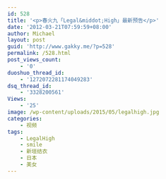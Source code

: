 ```yaml
---
id: 528
title: '<p>春火九「Legal&middot;High」最新预告</p>'
date: '2012-03-21T07:59:59+08:00'
author: Michael
layout: post
guid: 'http://www.gakky.me/?p=528'
permalink: /528.html
post_views_count:
    - '0'
duoshuo_thread_id:
    - '1272072281174049283'
dsq_thread_id:
    - '3328200561'
Views:
    - '25'
image: /wp-content/uploads/2015/05/legalhigh.jpg
categories:
    - 视频
tags:
    - LegalHigh
    - smile
    - 新垣结衣
    - 日本
    - 美女
---
```


<object height="394" width="473"><param name="allowscriptaccess" value="sameDomain"></param><param name="wmode" value="transparent"></param><param name="movie" value="http://player.youku.com/player.php/sid/92243132/v.swf"></param><param name="allowfullscreen" value="true"></param><embed allowfullscreen="true" allowscriptaccess="sameDomain" height="394" src="http://player.youku.com/player.php/sid/92243132/v.swf" type="application/x-shockwave-flash" width="473" wmode="transparent"></embed></object>